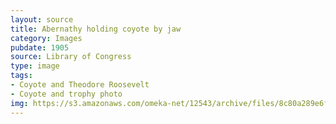 ```yaml
---
layout: source
title: Abernathy holding coyote by jaw 
category: Images
pubdate: 1905
source: Library of Congress
type: image
tags: 
- Coyote and Theodore Roosevelt
- Coyote and trophy photo
img: https://s3.amazonaws.com/omeka-net/12543/archive/files/8c80a289e6f04b7891b0420aabc76050.jpg?AWSAccessKeyId=AKIAI3ATG3OSQLO5HGKA&Expires=1439551359&Signature=xifqcdbH%2FBc1IPi%2FEX88H885pmk%3D
---
```

